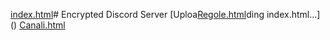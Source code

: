 [index.html](https://github.com/user-attachments/files/21822663/index.html)# Encrypted
Discord Server
[Uploa[Regole.html](https://github.com/user-attachments/files/21822664/Regole.html)ding index.html…]()
[Canali.html](https://github.com/user-attachments/files/21824104/Canali.html)

        

